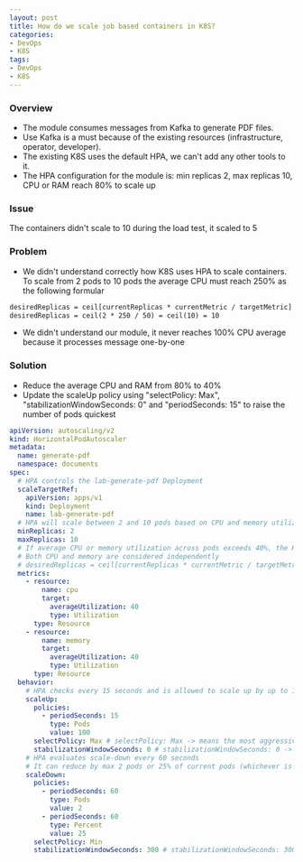 ```yaml
---
layout: post
title: How do we scale job based containers in K8S?
categories:
- DevOps
- K8S
tags:
- DevOps
- K8S
---
```


### Overview
- The module consumes messages from Kafka to generate PDF files.
- Use Kafka is a must because of the existing resources (infrastructure, operator, developer).
- The existing K8S uses the default HPA, we can't add any other tools to it.
- The HPA configuration for the module is: min replicas 2, max replicas 10, CPU or RAM reach 80% to scale up

### Issue
The containers didn't scale to 10 during the load test, it scaled to 5

### Problem
- We didn't understand correctly how K8S uses HPA to scale containers. To scale from 2 pods to 10 pods the average CPU must reach 250% as the following formular
```txt
desiredReplicas = ceil[currentReplicas * currentMetric / targetMetric]
desiredReplicas = ceil(2 * 250 / 50) = ceil(10) = 10
```
- We didn't understand our module, it never reaches 100% CPU average because it processes message one-by-one

### Solution
- Reduce the average CPU and RAM from 80% to 40%
- Update the scaleUp policy using "selectPolicy: Max", "stabilizationWindowSeconds: 0" and "periodSeconds: 15" to raise the number of pods quickest

```yaml
apiVersion: autoscaling/v2
kind: HorizontalPodAutoscaler
metadata:
  name: generate-pdf
  namespace: documents
spec:
  # HPA controls the lab-generate-pdf Deployment
  scaleTargetRef:
    apiVersion: apps/v1
    kind: Deployment
    name: lab-generate-pdf
  # HPA will scale between 2 and 10 pods based on CPU and memory utilization
  minReplicas: 2
  maxReplicas: 10
  # If average CPU or memory utilization across pods exceeds 40%, the HPA will try to scale up
  # Both CPU and memory are considered independently
  # desiredReplicas = ceil[currentReplicas * currentMetric / targetMetric]
  metrics:
    - resource:
        name: cpu
        target:
          averageUtilization: 40
          type: Utilization
      type: Resource
    - resource:
        name: memory
        target:
          averageUtilization: 40
          type: Utilization
      type: Resource
  behavior:
    # HPA checks every 15 seconds and is allowed to scale up by up to 100 pods (but maxReplicas = 10, so it’s a soft cap)
    scaleUp:
      policies:
        - periodSeconds: 15
          type: Pods
          value: 100
      selectPolicy: Max # selectPolicy: Max -> means the most aggressive scaling (max possible)
      stabilizationWindowSeconds: 0 # stabilizationWindowSeconds: 0 -> No delay; it can scale up immediately
    # HPA evaluates scale-down every 60 seconds
    # It can reduce by max 2 pods or 25% of current pods (whichever is smaller due to selectPolicy: Min
    scaleDown:
      policies:
        - periodSeconds: 60
          type: Pods
          value: 2
        - periodSeconds: 60
          type: Percent
          value: 25
      selectPolicy: Min
      stabilizationWindowSeconds: 300 # stabilizationWindowSeconds: 300: After CPU/memory drops, it waits 5 minutes before scaling down to avoid flapping

```
